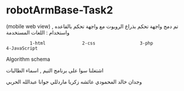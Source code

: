# robotArmBase-Task2
(mobile web view) تم دمج واجهة تحكم بذراع الروبوت مع واجهة تحكم بالقاعده , واستخدام
: اللغات المستخدمة

             1-html              2-css                 3-php                  4-JavaScript


Algorithm schema

اشتغلنا سوا على برنامج التيم , اسماء الطالبات

وجدان خالد المحمودي
عائشه زكريا ماردللي
جوانا عبدالله الحربي
